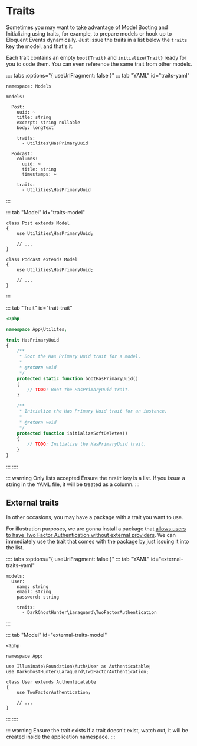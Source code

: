 # Traits

Sometimes you may want to take advantage of Model Booting and Initializing using traits, for example, to prepare models or hook up to Eloquent Events dynamically. Just issue the traits in a list below the `traits` key the model, and that's it.

Each trait contains an empty `boot{Trait}` and `initialize{Trait}` ready for you to code them. You can even reference the same trait from other models.

:::: tabs :options="{ useUrlFragment: false }"
::: tab "YAML" id="traits-yaml"
```yaml{11-12,20-21}
namespace: Models

models:

  Post:
    uuid: ~
    title: string
    excerpt: string nullable
    body: longText

    traits:
      - Utilites\HasPrimaryUuid

  Podcast:
    columns:
      uuid: ~
      title: string
      timestamps: ~
  
    traits:
      - Utilities\HasPrimaryUuid
```
:::

::: tab "Model" id="traits-model"
```php{3,10}
class Post extends Model
{
    use Utilities\HasPrimaryUuid;

    // ...
}

class Podcast extends Model
{
    use Utilities\HasPrimaryUuid;
 
    // ...
}
```
:::

::: tab "Trait" id="trait-trait"
```php
<?php

namespace App\Utilites;

trait HasPrimaryUuid
{
    /**
     * Boot the Has Primary Uuid trait for a model.
     *
     * @return void
     */
    protected static function bootHasPrimaryUuid()
    {
        // TODO: Boot the HasPrimaryUuid trait.
    }

    /**
     * Initialize the Has Primary Uuid trait for an instance.
     *
     * @return void
     */
    protected function initializeSoftDeletes()
    {
        // TODO: Initialize the HasPrimaryUuid trait.
    }
}
```
:::
::::

::: warning Only lists accepted
Ensure the `trait` key is a list. If you issue a string in the YAML file, it will be treated as a column.
:::

## External traits

In other occasions, you may have a package with a trait you want to use. 

For illustration purposes, we are gonna install a package that [allows users to have Two Factor Authentication without external providers](https://github.com/DarkGhostHunter/Laraguard). We can immediately use the trait that comes with the package by just issuing it into the list.

:::: tabs :options="{ useUrlFragment: false }"
::: tab "YAML" id="external-traits-yaml"
```yaml{7-8}
models:
  User:
    name: string
    email: string
    password: string

    traits:
      - DarkGhostHunter\Laraguard\TwoFactorAuthentication
```
:::

::: tab "Model" id="external-traits-model"
```php{10}
<?php

namespace App;

use Illuminate\Foundation\Auth\User as Authenticatable;
use DarkGhostHunter\Laraguard\TwoFactorAuthentication;

class User extends Authenticatable
{
    use TwoFactorAuthentication;

    // ...
}
```
:::
::::

::: warning Ensure the trait exists
If a trait doesn't exist, watch out, it will be created inside the application namespace.
:::

